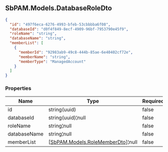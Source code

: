 
<h2 id="tocS_SbPAM.Models.DatabaseRoleDto">SbPAM.Models.DatabaseRoleDto</h2>

<a id="schemasbpam.models.databaseroledto"></a>
<a id="schema_SbPAM.Models.DatabaseRoleDto"></a>
<a id="tocSsbpam.models.databaseroledto"></a>
<a id="tocssbpam.models.databaseroledto"></a>

```json
{
  "id": "497f6eca-6276-4993-bfeb-53cbbbba6f08",
  "databaseId": "d0f4f849-8ecf-4909-96bf-7953790e45f9",
  "roleName": "string",
  "databaseName": "string",
  "memberList": [
    {
      "memberId": "92983ab9-49c8-444b-85ae-6e40402cf72e",
      "memberName": "string",
      "memberType": "ManagedAccount"
    }
  ]
}

```

### Properties

|Name|Type|Required|Restrictions|Description|
|---|---|---|---|---|
|id|string(uuid)|false|none|none|
|databaseId|string(uuid)¦null|false|none|none|
|roleName|string¦null|false|none|none|
|databaseName|string¦null|false|none|none|
|memberList|[[SbPAM.Models.RoleMemberDto](#schemasbpam.models.rolememberdto)]¦null|false|none|none|


